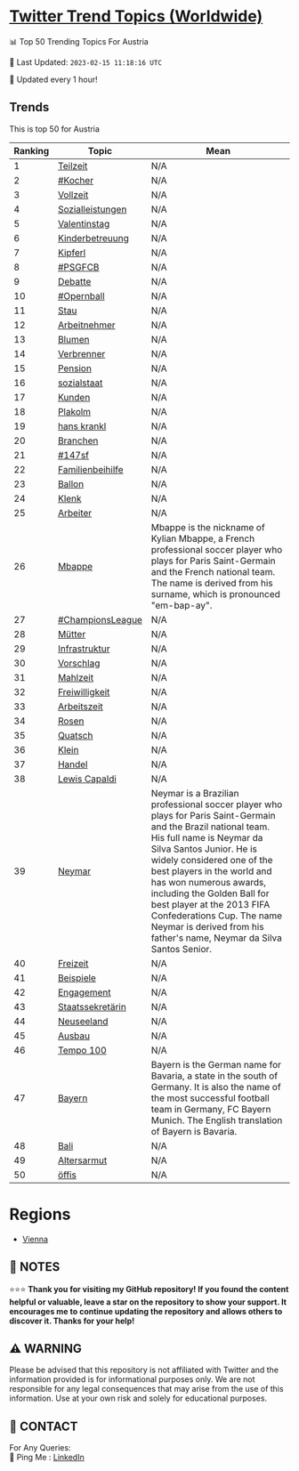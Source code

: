 [Twitter Trend Topics (Worldwide)](https://github.com/ErcinDedeoglu/Twitter-Trend-Topics)
==========


📊 Top 50 Trending Topics For Austria

📆 Last Updated: `2023-02-15 11:18:16 UTC`

🔧 Updated every 1 hour!


## Trends

This is top 50 for Austria

| Ranking | Topic | Mean |
| ------- | ------------ | ------------ |
| 1 | [Teilzeit](http://twitter.com/search?q=Teilzeit) | N/A |
| 2 | [#Kocher](http://twitter.com/search?q=%23Kocher) | N/A |
| 3 | [Vollzeit](http://twitter.com/search?q=Vollzeit) | N/A |
| 4 | [Sozialleistungen](http://twitter.com/search?q=Sozialleistungen) | N/A |
| 5 | [Valentinstag](http://twitter.com/search?q=Valentinstag) | N/A |
| 6 | [Kinderbetreuung](http://twitter.com/search?q=Kinderbetreuung) | N/A |
| 7 | [Kipferl](http://twitter.com/search?q=Kipferl) | N/A |
| 8 | [#PSGFCB](http://twitter.com/search?q=%23PSGFCB) | N/A |
| 9 | [Debatte](http://twitter.com/search?q=Debatte) | N/A |
| 10 | [#Opernball](http://twitter.com/search?q=%23Opernball) | N/A |
| 11 | [Stau](http://twitter.com/search?q=Stau) | N/A |
| 12 | [Arbeitnehmer](http://twitter.com/search?q=Arbeitnehmer) | N/A |
| 13 | [Blumen](http://twitter.com/search?q=Blumen) | N/A |
| 14 | [Verbrenner](http://twitter.com/search?q=Verbrenner) | N/A |
| 15 | [Pension](http://twitter.com/search?q=Pension) | N/A |
| 16 | [sozialstaat](http://twitter.com/search?q=sozialstaat) | N/A |
| 17 | [Kunden](http://twitter.com/search?q=Kunden) | N/A |
| 18 | [Plakolm](http://twitter.com/search?q=Plakolm) | N/A |
| 19 | [hans krankl](http://twitter.com/search?q=hans+krankl) | N/A |
| 20 | [Branchen](http://twitter.com/search?q=Branchen) | N/A |
| 21 | [#147sf](http://twitter.com/search?q=%23147sf) | N/A |
| 22 | [Familienbeihilfe](http://twitter.com/search?q=Familienbeihilfe) | N/A |
| 23 | [Ballon](http://twitter.com/search?q=Ballon) | N/A |
| 24 | [Klenk](http://twitter.com/search?q=Klenk) | N/A |
| 25 | [Arbeiter](http://twitter.com/search?q=Arbeiter) | N/A |
| 26 | [Mbappe](http://twitter.com/search?q=Mbappe) | Mbappe is the nickname of Kylian Mbappe, a French professional soccer player who plays for Paris Saint-Germain and the French national team. The name is derived from his surname, which is pronounced "em-bap-ay". |
| 27 | [#ChampionsLeague](http://twitter.com/search?q=%23ChampionsLeague) | N/A |
| 28 | [Mütter](http://twitter.com/search?q=M%c3%bctter) | N/A |
| 29 | [Infrastruktur](http://twitter.com/search?q=Infrastruktur) | N/A |
| 30 | [Vorschlag](http://twitter.com/search?q=Vorschlag) | N/A |
| 31 | [Mahlzeit](http://twitter.com/search?q=Mahlzeit) | N/A |
| 32 | [Freiwilligkeit](http://twitter.com/search?q=Freiwilligkeit) | N/A |
| 33 | [Arbeitszeit](http://twitter.com/search?q=Arbeitszeit) | N/A |
| 34 | [Rosen](http://twitter.com/search?q=Rosen) | N/A |
| 35 | [Quatsch](http://twitter.com/search?q=Quatsch) | N/A |
| 36 | [Klein](http://twitter.com/search?q=Klein) | N/A |
| 37 | [Handel](http://twitter.com/search?q=Handel) | N/A |
| 38 | [Lewis Capaldi](http://twitter.com/search?q=Lewis+Capaldi) | N/A |
| 39 | [Neymar](http://twitter.com/search?q=Neymar) | Neymar is a Brazilian professional soccer player who plays for Paris Saint-Germain and the Brazil national team. His full name is Neymar da Silva Santos Junior. He is widely considered one of the best players in the world and has won numerous awards, including the Golden Ball for best player at the 2013 FIFA Confederations Cup. The name Neymar is derived from his father's name, Neymar da Silva Santos Senior. |
| 40 | [Freizeit](http://twitter.com/search?q=Freizeit) | N/A |
| 41 | [Beispiele](http://twitter.com/search?q=Beispiele) | N/A |
| 42 | [Engagement](http://twitter.com/search?q=Engagement) | N/A |
| 43 | [Staatssekretärin](http://twitter.com/search?q=Staatssekret%c3%a4rin) | N/A |
| 44 | [Neuseeland](http://twitter.com/search?q=Neuseeland) | N/A |
| 45 | [Ausbau](http://twitter.com/search?q=Ausbau) | N/A |
| 46 | [Tempo 100](http://twitter.com/search?q=Tempo+100) | N/A |
| 47 | [Bayern](http://twitter.com/search?q=Bayern) | Bayern is the German name for Bavaria, a state in the south of Germany. It is also the name of the most successful football team in Germany, FC Bayern Munich. The English translation of Bayern is Bavaria. |
| 48 | [Bali](http://twitter.com/search?q=Bali) | N/A |
| 49 | [Altersarmut](http://twitter.com/search?q=Altersarmut) | N/A |
| 50 | [öffis](http://twitter.com/search?q=%c3%b6ffis) | N/A |



# Regions

* [Vienna](</Austria/Vienna.md>)



## 📝 NOTES

⭐⭐⭐ **Thank you for visiting my GitHub repository! If you found the content helpful or valuable, leave a star on the repository to show your support. It encourages me to continue updating the repository and allows others to discover it. Thanks for your help!**


## ⚠️ WARNING

Please be advised that this repository is not affiliated with Twitter and the information provided is for informational purposes only. We are not responsible for any legal consequences that may arise from the use of this information. Use at your own risk and solely for educational purposes.


## 📨 CONTACT

 For Any Queries:  
            🏓 Ping Me : [LinkedIn](https://www.linkedin.com/in/ercindedeoglu/)
